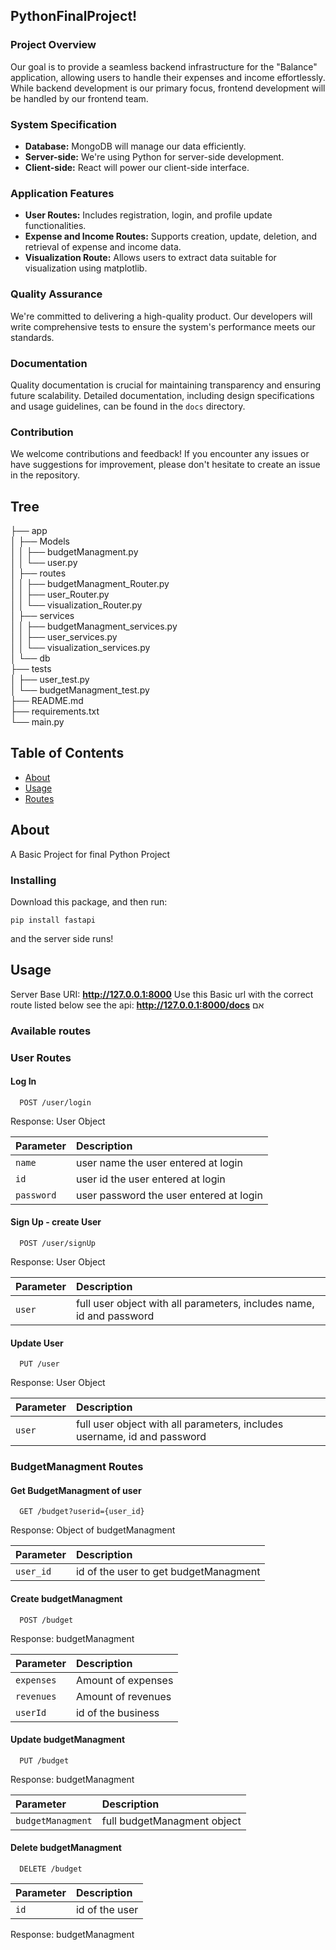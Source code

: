 ## PythonFinalProject!

### Project Overview

Our goal is to provide a seamless backend infrastructure for the "Balance" application, allowing users to handle their expenses and income effortlessly. While backend development is our primary focus, frontend development will be handled by our frontend team.

### System Specification

- **Database:** MongoDB will manage our data efficiently.
- **Server-side:** We're using Python for server-side development.
- **Client-side:** React will power our client-side interface.

### Application Features

- **User Routes:** Includes registration, login, and profile update functionalities.
- **Expense and Income Routes:** Supports creation, update, deletion, and retrieval of expense and income data.
- **Visualization Route:** Allows users to extract data suitable for visualization using matplotlib.

### Quality Assurance

We're committed to delivering a high-quality product. Our developers will write comprehensive tests to ensure the system's performance meets our standards.

### Documentation

Quality documentation is crucial for maintaining transparency and ensuring future scalability. Detailed documentation, including design specifications and usage guidelines, can be found in the `docs` directory.

### Contribution

We welcome contributions and feedback! If you encounter any issues or
have suggestions for improvement, please don't hesitate to create an issue in the repository.

## Tree
├── app\
│   ├── Models\
│   │   ├── budgetManagment.py\
│   │   └── user.py\
│   ├── routes\
│   │   ├── budgetManagment_Router.py\
│   │   ├── user_Router.py\
│   │   └── visualization_Router.py\
│   ├── services\
│   │   ├── budgetManagment_services.py\
│   │   ├── user_services.py\
│   │   └── visualization_services.py\
│   └── db\
├── tests\
│   ├── user_test.py\
│   └── budgetManagment_test.py\
├── README.md\
├── requirements.txt\
└── main.py
 

## Table of Contents

- [About](#about)
- [Usage](#usage)
- [Routes](#routes)

## About <a name = "about"></a>

A Basic Project for final Python Project

### Installing

Download this package, and then run:

```
pip install fastapi
```
and the server side runs!


## Usage <a name = "usage"></a>

Server Base URI:  <b>http://127.0.0.1:8000</b>
Use this Basic url with the correct route listed below 
see the api: <b>http://127.0.0.1:8000/docs</b>
אם
### Available routes <a name = "routes"></a>

### User Routes

#### Log In  

```http
  POST /user/login
```  
Response: User Object

| Parameter             |  Description                  |
| :----------------     |  :-------------------------   |
| `name`                |  user name the user entered at login |
| `id`                  |  user id the user entered at login |
| `password`            |  user password the user entered at login |

#### Sign Up - create User  

```http
  POST /user/signUp
``` 
Response: User Object 

| Parameter             |  Description                  |
| :----------------     |  :-------------------------   |
| `user`                |  full user object with all parameters, includes name, id and password|

#### Update User

```http
  PUT /user
``` 
Response: User Object 

| Parameter             |  Description                  |
| :----------------     |  :-------------------------   |
| `user`                |  full user object with all parameters, includes username, id and password|

### BudgetManagment Routes

#### Get BudgetManagment of user

```http
  GET /budget?userid={user_id}
```

Response: Object of budgetManagment

| Parameter             |  Description                  |
| :----------------     |  :-------------------------   |
| `user_id`                | id of the user to get budgetManagment|

#### Create budgetManagment

```http
  POST /budget
```

Response: budgetManagment

| Parameter             |  Description                  |
| :----------------     |  :-------------------------   |
| `expenses`                | Amount of expenses|
| `revenues`                | Amount of revenues|
| `userId`                  | id of the business|

#### Update budgetManagment

```http
  PUT /budget
```

Response: budgetManagment

| Parameter             |  Description                  |
| :----------------     |  :-------------------------   |
| `budgetManagment`             | full budgetManagment object |

#### Delete budgetManagment

```http
  DELETE /budget
```

| Parameter             |  Description                  |
| :----------------     |  :-------------------------   |
| `id`                | id of the user|

Response: budgetManagment
